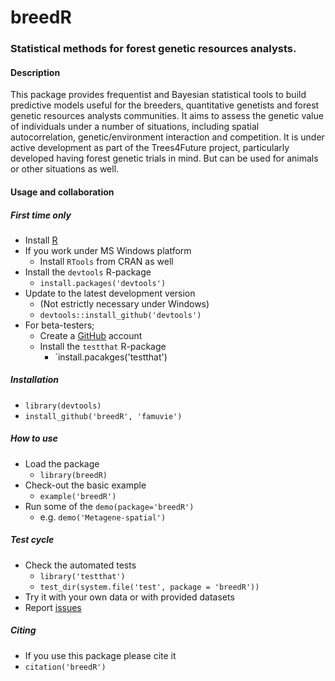 breedR
======

### Statistical methods for forest genetic resources analysts.

#### Description
This package provides frequentist and Bayesian statistical tools to build predictive models useful for the breeders, quantitative genetists and forest genetic resources analysts communities. It aims to assess the genetic value of individuals under a number of situations, including spatial autocorrelation, genetic/environment interaction and competition. It is under active development as part of the Trees4Future project, particularly developed having forest genetic trials in mind. But can be used for animals or other situations as well.

#### Usage and collaboration

##### First time only
- Install [R](http://cran.r-project.org/ "CRAN")
- If you work under MS Windows platform
  - Install `RTools` from CRAN as well
- Install the `devtools` R-package
  - `install.packages('devtools')`
- Update to the latest development version
  - (Not estrictly necessary under Windows)
  - `devtools::install_github('devtools')`
- For beta-testers;
  - Create a [GitHub](https://github.com/join) account
  - Install the `testthat` R-package
    - `install.pacakges('testthat')

##### Installation
  - `library(devtools)`
  - `install_github('breedR', 'famuvie')`

##### How to use
- Load the package
  - `library(breedR)`
- Check-out the basic example
  - `example('breedR')`
- Run some of the `demo(package='breedR')`
  - e.g. `demo('Metagene-spatial')`

##### Test cycle
- Check the automated tests
  - `library('testthat')`
  - `test_dir(system.file('test', package = 'breedR'))`
- Try it with your own data or with provided datasets
- Report [issues](https://github.com/famuvie/breedR/issues "Issues page")

##### Citing
- If you use this package please cite it
- `citation('breedR')`